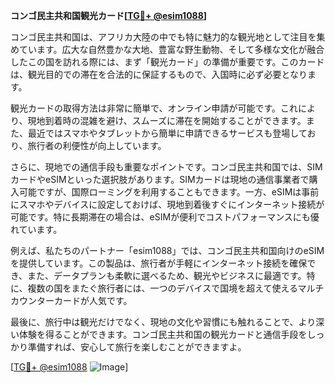 **コンゴ民主共和国観光カード[[TG💪+ @esim1088](https://t.me/s/esim1088)]**

コンゴ民主共和国は、アフリカ大陸の中でも特に魅力的な観光地として注目を集めています。広大な自然豊かな大地、豊富な野生動物、そして多様な文化が融合したこの国を訪れる際には、まず「観光カード」の準備が重要です。このカードは、観光目的での滞在を合法的に保証するもので、入国時に必ず必要となります。

観光カードの取得方法は非常に簡単で、オンライン申請が可能です。これにより、現地到着時の混雑を避け、スムーズに滞在を開始することができます。また、最近ではスマホやタブレットから簡単に申請できるサービスも登場しており、旅行者の利便性が向上しています。

さらに、現地での通信手段も重要なポイントです。コンゴ民主共和国では、SIMカードやeSIMといった選択肢があります。SIMカードは現地の通信事業者で購入可能ですが、国際ローミングを利用することもできます。一方、eSIMは事前にスマホやデバイスに設定しておけば、現地到着後すぐにインターネット接続が可能です。特に長期滞在の場合は、eSIMが便利でコストパフォーマンスにも優れています。

例えば、私たちのパートナー「esim1088」では、コンゴ民主共和国向けのeSIMを提供しています。この製品は、旅行者が手軽にインターネット接続を確保でき、また、データプランも柔軟に選べるため、観光やビジネスに最適です。特に、複数の国をまたぐ旅行者には、一つのデバイスで国境を超えて使えるマルチカウンターカードが人気です。

最後に、旅行中は観光だけでなく、現地の文化や習慣にも触れることで、より深い体験を得ることができます。コンゴ民主共和国の観光カードと通信手段をしっかり準備すれば、安心して旅行を楽しむことができますよ。

[[TG💪+ @esim1088](https://t.me/s/esim1088) ![Image](https://i.postimg.cc/Y0z9fWf4/image.png)]